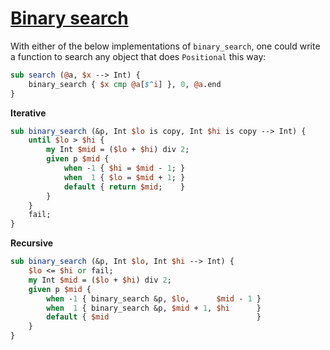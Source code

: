 [1]: http://rosettacode.org/wiki/Binary_search

# [Binary search][1]

With either of the below implementations of `binary_search`, one could write a function to search any object that does `Positional` this way:

```perl
sub search (@a, $x --> Int) {
    binary_search { $x cmp @a[$^i] }, 0, @a.end
}
```


**Iterative**

```perl
sub binary_search (&p, Int $lo is copy, Int $hi is copy --> Int) {
    until $lo > $hi {
        my Int $mid = ($lo + $hi) div 2;
        given p $mid {
            when -1 { $hi = $mid - 1; } 
            when  1 { $lo = $mid + 1; }
            default { return $mid;    }
        }
    }
    fail;
}
```


**Recursive**

```perl
sub binary_search (&p, Int $lo, Int $hi --> Int) {
    $lo <= $hi or fail;
    my Int $mid = ($lo + $hi) div 2;
    given p $mid {
        when -1 { binary_search &p, $lo,      $mid - 1 } 
        when  1 { binary_search &p, $mid + 1, $hi      }
        default { $mid                                 }
    }
}
```